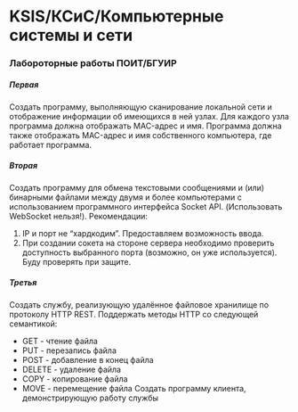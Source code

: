 # KSIS/КСиС/Компьютерные системы и сети

### Лабороторные работы ПОИТ/БГУИР

##### Первая 

Создать программу, выполняющую сканирование локальной сети и отображение информации об имеющихся в ней узлах.
Для каждого узла программа должна отображать MAC-адрес и имя. 
Программа должна также отображать MAC-адрес и имя собственного компьютера, где работает программа.

##### Вторая

Создать программу для обмена текстовыми сообщениями и (или) бинарными файлами между двумя и более компьютерами с использованием программного интерфейса Socket API. 
(Использовать WebSocket нельзя!).
Рекомендации:
1. IP и порт не “хардкодим”. Предоставляем возможность ввода.
2. При создании сокета на стороне сервера необходимо проверить доступность выбранного порта (возможно, он уже используется). Буду проверять при защите.


##### Третья

Создать службу, реализующую удалённое файловое хранилище по протоколу HTTP REST.
Поддержать методы HTTP со следующей семантикой:
- GET - чтение файла
- PUT - перезапись файла
- POST - добавление в конец файла
- DELETE - удаление файла
- COPY - копирование файла
- MOVE - перемещение файла
Создать программу клиента, демонстрирующую работу службы
